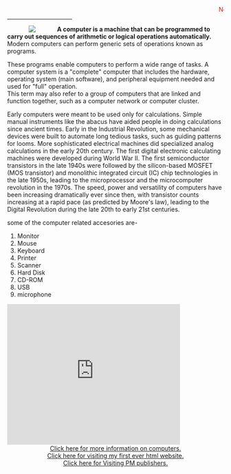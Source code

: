 <html>
<head>
<title>Computer- All about it!</title>
<marquee><font color="red">Note: This tells only about introduction to computer</font color="red"></marquee>
</head>
<body>
<hr size="10" width="30%">
<img src="https://upload.wikimedia.org/wikipedia/commons/thumb/e/e5/ENIAC-changing_a_tube.jpg/203px-ENIAC-changing_a_tube.jpg" align=left hspace=50><b>A computer is a machine that can be programmed to carry out sequences of arithmetic or logical operations automatically.</b><br> Modern computers can perform generic sets of operations known as programs.
<p>These programs enable computers to perform a wide range of tasks. A computer system is a "complete" computer that includes the hardware, operating system (main software), and peripheral equipment needed and used for "full" operation.<br> This term may also refer to a group of computers that are linked and function together, such as a computer network or computer cluster.</p>
<p>Early computers were meant to be used only for calculations. Simple manual instruments like the abacus have aided people in doing calculations since ancient times. Early in the Industrial Revolution, some mechanical devices were built to automate long tedious tasks, such as guiding patterns for looms. More sophisticated electrical machines did specialized analog calculations in the early 20th century. The first digital electronic calculating machines were developed during World War II. The first semiconductor transistors in the late 1940s were followed by the silicon-based MOSFET (MOS transistor) and monolithic integrated circuit (IC) chip technologies in the late 1950s, leading to the microprocessor and the microcomputer revolution in the 1970s. The speed, power and versatility of computers have been increasing dramatically ever since then, with transistor counts increasing at a rapid pace (as predicted by Moore's law), leading to the Digital Revolution during the late 20th to early 21st centuries.</p>
some of the computer related accesories are-
<ol type="1">
<li>Monitor
<li>Mouse
<li>Keyboard
<li>Printer
<li>Scanner
<li>Hard Disk
<li>CD-ROM
<li>USB
<li>microphone
</ol>
<iframe src="https://onedrive.live.com/embed?cid=8FF6A3966046AC53&resid=8FF6A3966046AC53%21642&authkey=AF9DHbgPl88gZCI&em=2" width="402" height="327" frameborder="0" scrolling="no"></iframe>
<center><a href = "https://en.wikipedia.org/wiki/Computer"> Click here for more information on computers.</a></center>  
<center><a href = "https://ictmaster09.000webhostapp.com/"> Click here for visiting my first ever html website. </a></center>
<center><a href = "http://www.pmpublishers.in/"> Click here for Visiting PM publishers.</a></center>

</body>
</html>
